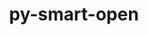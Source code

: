 ---
title: "py-smart-open"
layout: cache
categories: [package, develop]
meta: {"compilers": ["gcc@7.3.1"], "num_specs": 2, "num_specs_by_stack": {"aws-isc": 1, "aws-isc-aarch64": 1, "root": 2}, "oss": ["amzn2"], "platforms": ["linux"], "stacks": ["aws-isc", "aws-isc-aarch64", "root"], "targets": ["aarch64", "x86_64_v3"], "versions": ["5.2.1"]}
spec_details: [{"compiler": "gcc@7.3.1", "hash": "5qqhxv2qhrrtc5wqfepbgudg5dycfrlw", "os": "amzn2", "platform": "linux", "size": "-", "stacks": ["aws-isc", "root"], "target": "x86_64_v3", "variants": ["~azure", "build_system=python_pip", "~gcs", "+http", "~s3"], "versions": ["5.2.1"]}, {"compiler": "gcc@7.3.1", "hash": "xpkfu2jerltdkyehj4evci2gcncmlj2e", "os": "amzn2", "platform": "linux", "size": "-", "stacks": ["aws-isc-aarch64", "root"], "target": "aarch64", "variants": ["~azure", "build_system=python_pip", "~gcs", "+http", "~s3"], "versions": ["5.2.1"]}]
---